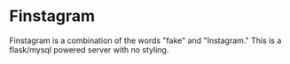# Finstagram

Finstagram is a combination of the words "fake" and "Instagram." This is a flask/mysql powered server with no styling. 

